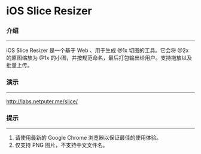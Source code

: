 iOS Slice Resizer
===

### 介绍
---
iOS Slice Resizer 是一个基于 Web 、用于生成 @1x 切图的工具。它会将 @2x 的原图缩放为 @1x 的小图，并按规范命名，最后打包输出给用户。支持拖放以及批量上传。

### 演示
---
http://labs.netputer.me/slice/

### 提示
---
1. 请使用最新的 Google Chrome 浏览器以保证最佳的使用体验。
2. 仅支持 PNG 图片，不支持中文文件名。